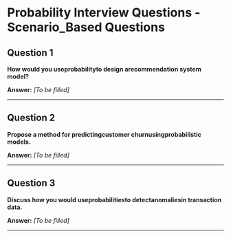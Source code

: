 # Probability Interview Questions - Scenario_Based Questions

## Question 1

**How would you useprobabilityto design arecommendation system model?**

**Answer:** _[To be filled]_

---

## Question 2

**Propose a method for predictingcustomer churnusingprobabilistic models.**

**Answer:** _[To be filled]_

---

## Question 3

**Discuss how you would useprobabilitiesto detectanomaliesin transaction data.**

**Answer:** _[To be filled]_

---

